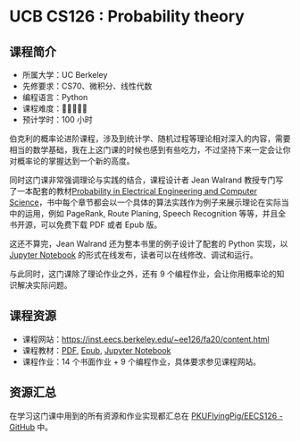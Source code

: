# UCB CS126 : Probability theory

## 课程简介

- 所属大学：UC Berkeley
- 先修要求：CS70、微积分、线性代数
- 编程语言：Python
- 课程难度：🌟🌟🌟🌟🌟
- 预计学时：100 小时

伯克利的概率论进阶课程，涉及到统计学、随机过程等理论相对深入的内容，需要相当的数学基础，我在上这门课的时候也感到有些吃力，不过坚持下来一定会让你对概率论的掌握达到一个新的高度。

同时这门课非常强调理论与实践的结合，课程设计者 Jean Walrand 教授专门写了一本配套的教材[Probability in Electrical Engineering and Computer Science](https://link.springer.com/book/10.1007/978-3-030-49995-2)，书中每个章节都会以一个具体的算法实践作为例子来展示理论在实际当中的运用，例如 PageRank, Route Planing, Speech Recognition 等等，并且全书开源，可以免费下载 PDF 或者 Epub 版。

这还不算完，Jean Walrand 还为整本书里的例子设计了配套的 Python 实现，以 [Jupyter Notebook](https://jeanwalrand.github.io/PeecsJB/intro.html) 的形式在线发布，读者可以在线修改、调试和运行。

与此同时，这门课除了理论作业之外，还有 9 个编程作业，会让你用概率论的知识解决实际问题。

## 课程资源

- 课程网站：<https://inst.eecs.berkeley.edu/~ee126/fa20/content.html>
- 课程教材：[PDF], [Epub], [Jupyter Notebook][Jupyter_Notebook]
- 课程作业：14 个书面作业 + 9 个编程作业，具体要求参见课程网站。

[PDF]: https://link.springer.com/content/pdf/10.1007%2F978-3-030-49995-2.pdf
[Epub]: https://link.springer.com/download/epub/10.1007%2F978-3-030-49995-2.epub
[Jupyter_Notebook]: https://jeanwalrand.github.io/PeecsJB/intro.html

## 资源汇总

在学习这门课中用到的所有资源和作业实现都汇总在 [PKUFlyingPig/EECS126 - GitHub](https://github.com/PKUFlyingPig/EECS126) 中。
